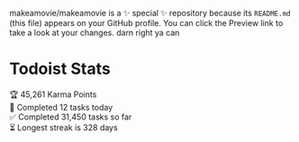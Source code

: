 makeamovie/makeamovie is a ✨ special ✨ repository because its `README.md` (this file) appears on your GitHub profile.
You can click the Preview link to take a look at your changes. darn right ya can

# Todoist Stats

<!-- TODO-IST:START -->
🏆  45,261 Karma Points           
🌸  Completed 12 tasks today           
✅  Completed 31,450 tasks so far           
⏳  Longest streak is 328 days
<!-- TODO-IST:END -->
